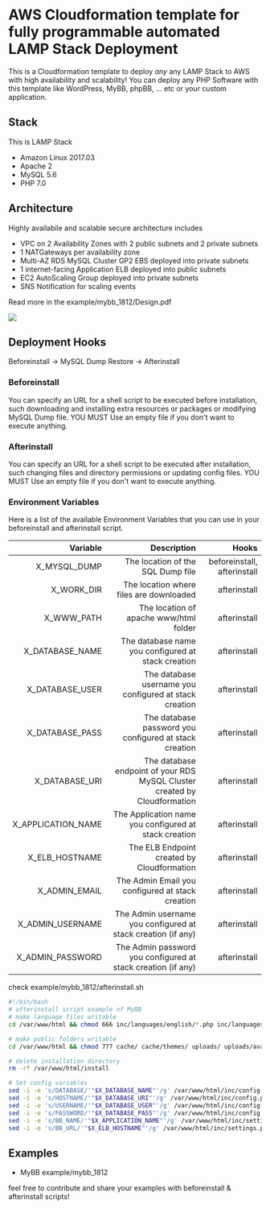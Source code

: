 # AWS Cloudformation template for fully programmable automated LAMP Stack Deployment

This is a Cloudformation template to deploy *any* any LAMP Stack to AWS with high availability and scalability! You can deploy any PHP Software with this template like WordPress, MyBB, phpBB, ... etc or your custom application.

## Stack

This is LAMP Stack
- Amazon Linux 2017.03
- Apache 2
- MySQL 5.6
- PHP 7.0

## Architecture

Highly availabile and scalable secure architecture includes

- VPC on 2 Availability Zones with 2 public subnets and 2 private subnets
- 1 NATGateways per availability zone
- Multi-AZ RDS MySQL Cluster GP2 EBS deployed into private subnets
- 1 internet-facing Application ELB deployed into public subnets
- EC2 AutoScaling Group deployed into private subnets
- SNS Notification for scaling events

Read more in the example/mybb_1812/Design.pdf

[<img src="https://s3.amazonaws.com/cloudformation-examples/cloudformation-launch-stack.png">](https://console.aws.amazon.com/cloudformation/home?region=us-east-1#/stacks/new?stackName=lamp-stack&templateURL=https://s3.eu-central-1.amazonaws.com/mybb-cx/lamp.cf.template.json)

## Deployment Hooks

Beforeinstall -> MySQL Dump Restore -> Afterinstall

### Beforeinstall

You can specify an URL for a shell script to be executed before installation, such downloading and installing extra resources or packages or modifying MySQL Dump file. YOU MUST Use an empty file if you don't want to execute anything.

### Afterinstall

You can specify an URL for a shell script to be executed after installation, such changing files and directory permissions or updating config files. YOU MUST Use an empty file if you don't want to execute anything.

### Environment Variables

Here is a list of the available Environment Variables that you can use in your beforeinstall and afterinstall script.

| Variable           | Description                                                               | Hooks                       |
| -----------------: | ------------------------------------------------------------------------: | --------------------------: |
| X_MYSQL_DUMP       | The location of the SQL Dump file                                         | beforeinstall, afterinstall |
| X_WORK_DIR         | The location where files are downloaded                                   | afterinstall                |
| X_WWW_PATH         | The location of apache www/html folder                                    | afterinstall                |
| X_DATABASE_NAME    | The database name you configured at stack creation                        | afterinstall                |
| X_DATABASE_USER    | The database username you configured at stack creation                    | afterinstall                |
| X_DATABASE_PASS    | The database password you configured at stack creation                    | afterinstall                |
| X_DATABASE_URI     | The database endpoint of your RDS MySQL Cluster created by Cloudformation | afterinstall                |
| X_APPLICATION_NAME | The Application name you configured at stack creation                     | afterinstall                |
| X_ELB_HOSTNAME     | The ELB Endpoint created by Cloudformation                                | afterinstall                |
| X_ADMIN_EMAIL      | The Admin Email you configured at stack creation                          | afterinstall                |
| X_ADMIN_USERNAME   | The Admin username you configured at stack creation (if any)              | afterinstall                |
| X_ADMIN_PASSWORD   | The Admin password you configured at stack creation (if any)              | afterinstall                |

check example/mybb_1812/afterinstall.sh

```bash
#!/bin/bash
# afterinstall script example of MyBB
# make language files writable
cd /var/www/html && chmod 666 inc/languages/english/*.php inc/languages/english/admin/*.php

# make public folders writable
cd /var/www/html && chmod 777 cache/ cache/themes/ uploads/ uploads/avatars/ admin/backups/

# delete installation directory
rm -rf /var/www/html/install

# Set config variables
sed -i -e 's/DATABASE/'"$X_DATABASE_NAME"'/g' /var/www/html/inc/config.php
sed -i -e 's/HOSTNAME/'"$X_DATABASE_URI"'/g' /var/www/html/inc/config.php
sed -i -e 's/USERNAME/'"$X_DATABASE_USER"'/g' /var/www/html/inc/config.php
sed -i -e 's/PASSWORD/'"$X_DATABASE_PASS"'/g' /var/www/html/inc/config.php
sed -i -e 's/BB_NAME/'"$X_APPLICATION_NAME"'/g' /var/www/html/inc/settings.php
sed -i -e 's/BB_URL/'"$X_ELB_HOSTNAME"'/g' /var/www/html/inc/settings.php
```

## Examples

- MyBB example/mybb_1812

feel free to contribute and share your examples with beforeinstall & afterinstall scripts!



